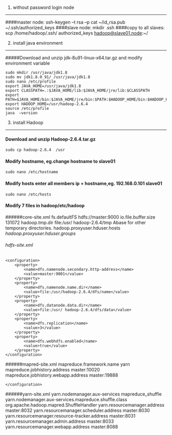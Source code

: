 1. without password login node
-------------------------------------
####master node:
    ssh-keygen –t rsa –p
    cat ~/id_rsa.pub  ~/.ssh/authorized_keys
####slave node:
    mkdir .ssh
####copy to all slaves:
    scp /home/hadoop/.ssh/ authorized_keys  hadoop@slave01.node:~/

2. install java environment
-----------------------------------------------
#####Download and unzip jdk-8u91-linux-x64.tar.gz and modify environment variable  

    sudo mkdir /usr/java/jdk1.8  
    sudo mv jdk1.8.0_91/ /usr/java/jdk1.8
    sudo nano /etc/profile
    export JAVA_HOME=/usr/java/jdk1.8
    export CLASSPATH=.:$JAVA_HOME/lib:$JAVA_HOME/jre/lib:$CLASSPATH
    export PATH=$JAVA_HOME/bin:$JAVA_HOME/jre/bin:$PATH:$HADOOP_HOME/bin:$HADOOP_HOME/sbin
    export HADOOP_HOME=/usr/hadoop-2.6.4
    source /etc/profile
    java  –version 
    
3. install Hadoop
-------------------------------------------------------
####    Download and unzip Hadoop-2.6.4.tar.gz
    sudo cp hadoop-2.6.4  /usr
####    Modify hostname, eg.change hostname to slave01
    sudo nano /etc/hostname
####    Modify hosts enter all members ip + hostname,eg. 192.168.0.101 slave01  
    sudo nano /etc/hosts
####    Modify 7 files in hadoop/etc/hadoop
######core-site.xml
    <property>
        <name>fs.defaultFS</name>
        <value>hdfs://master:9000</value>
    </property>
    <property>
        <name>io.file.buffer.size</name>
        <value>131072</value>
    </property>
    <property>
        <name>hadoop.tmp.dir</name>
        <value>file:/usr/ hadoop-2.6.4/tmp</value>
        <description>Abase for other temporary directories.</description>
    </property>
    <property>
        <name>hadoop.proxyuser.hduser.hosts</name>
        <value>*</value>
    </property>
    <property>
        <name>hadoop.proxyuser.hduser.groups</name>
        <value>*</value>
    </property>
###### hdfs-site.xml
    <configuration>
        <property>
            <name>dfs.namenode.secondary.http-address</name>
            <value>master:9001</value>
        </property>
        <property>
            <name>dfs.namenode.name.dir</name>
            <value>file:/usr/hadoop-2.6.4/dfs/name</value>
        </property>
        <property>
            <name>dfs.datanode.data.dir</name>
            <value>file:/usr/ hadoop-2.6.4/dfs/data</value>
        </property>
        <property>
            <name>dfs.replication</name>
            <value>3</value>
        </property>
        <property>
            <name>dfs.webhdfs.enabled</name>
            <value>true</value>
        </property>
    </configuration>
######mapred-site.xml
    <configuration>
        <property>
            <name>mapreduce.framework.name</name>
            <value>yarn</value>
        </property>
        <property>
            <name>mapreduce.jobhistory.address</name>
            <value>master:10020</value>
        </property>
        <property>
            <name>mapreduce.jobhistory.webapp.address</name>
            <value>master:19888</value>
        </property>

    </configuration>

######yarn-site.xml
    <configuration>
        <property>
            <name>yarn.nodemanager.aux-services</name>
            <value>mapreduce_shuffle</value>
        </property>
        <property>
            <name>yarn.nodemanager.aux-services.mapreduce.shuffle.class</name>
            <value>org.apache.hadoop.mapred.ShuffleHandler</value>
        </property>
        <property>
            <name>yarn.resourcemanager.address</name>
            <value>master:8032</value>
        </property>
        <property>
            <name>yarn.resourcemanager.scheduler.address</name>
            <value>master:8030</value>
        </property>
        <property>
            <name>yarn.resourcemanager.resource-tracker.address</name>
            <value>master:8031</value>
        </property>
        <property>
            <name>yarn.resourcemanager.admin.address</name>
            <value>master:8033</value>
        </property>
        <property>
            <name>yarn.resourcemanager.webapp.address</name>
            <value>master:8088</value>
        </property>

</configuration>
